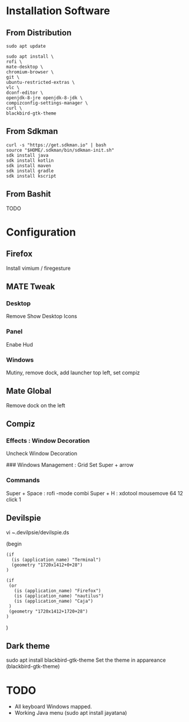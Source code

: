 # Installation Software

## From Distribution
    sudo apt update

    sudo apt install \
    rofi \
    mate-desktop \
    chromium-browser \
    git \
    ubuntu-restricted-extras \
    vlc \
    dconf-editor \
    openjdk-8-jre openjdk-8-jdk \
    compizconfig-settings-manager \
    curl \
    blackbird-gtk-theme

## From Sdkman

    curl -s "https://get.sdkman.io" | bash 
    source "$HOME/.sdkman/bin/sdkman-init.sh"
    sdk install java
    sdk install kotlin
    sdk install maven
    sdk install gradle
    sdk install kscript

## From Bashit

TODO

# Configuration
## Firefox
Install vimium / firegesture

## MATE Tweak
### Desktop 
Remove Show Desktop Icons

### Panel
Enabe Hud

### Windows
Mutiny, remove dock, add launcher top left, set compiz

## Mate Global
Remove dock on the left

## Compiz

### Effects : Window Decoration
Uncheck Window Decoration

### Windows Management : Grid
Set Super + arrow

### Commands
Super + Space : rofi -mode combi
Super + H : xdotool mousemove 64 12 click 1

## Devilspie
vi ~.devilpsie/devilspie.ds

  (begin
  
    (if
      (is (application_name) "Terminal")
      (geometry "1720x1412+0+28")
    )
  
    (if
     (or
       (is (application_name) "Firefox")
       (is (application_name) "nautilus")
       (is (application_name) "Caja")
     )
     (geometry "1720x1412+1720+28")
    )
  
  )

## Dark theme
sudo apt install blackbird-gtk-theme 
Set the theme in appareance (blackbird-gtk-theme)

# TODO
* All keyboard Windows mapped.
* Working Java menu (sudo apt install jayatana)






